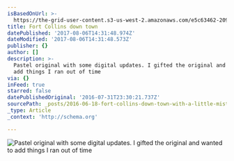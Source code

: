 ```yaml
---
isBasedOnUrl: >-
  https://the-grid-user-content.s3-us-west-2.amazonaws.com/e5c63462-2092-4a8c-9665-136c1065ee63.jpg
title: Fort Collins down town
datePublished: '2017-08-06T14:31:48.974Z'
dateModified: '2017-08-06T14:31:48.573Z'
publisher: {}
author: []
description: >-
  Pastel original with some digital updates. I gifted the original and wanted to
  add things I ran out of time
via: {}
inFeed: true
starred: false
datePublishedOriginal: '2016-07-31T23:30:21.737Z'
sourcePath: _posts/2016-06-18-fort-collins-down-town-with-a-little-mistery.md
_type: Article
_context: 'http://schema.org'

---
```

![Pastel original with some digital updates. I gifted the original and wanted to add things I ran out of time](https://the-grid-user-content.s3-us-west-2.amazonaws.com/e5c63462-2092-4a8c-9665-136c1065ee63.jpg)